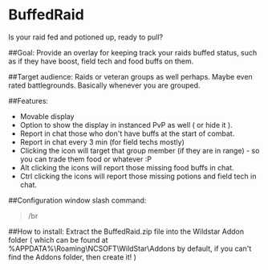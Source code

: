 BuffedRaid
==========
Is your raid fed and potioned up, ready to pull?

##Goal:
Provide an overlay for keeping track your raids buffed status, such as if they have boost, field tech and food buffs on them.

##Target audience:
Raids or veteran groups as well perhaps. Maybe even rated battlegrounds. Basically whenever you are grouped.

##Features:
* Movable display
* Option to show the display in instanced PvP as well ( or hide it ).
* Report in chat those who don't have buffs at the start of combat.
* Report in chat every 3 min (for field techs mostly)
* Clicking the icon will target that group member (if they are in range) - so you can trade them food or whatever :P
* Alt clicking the icons will report those missing food buffs in chat.
* Ctrl clicking the icons will report those missing potions and field tech in chat.

##Configuration window slash command:
> /br

##How to install:
Extract the BuffedRaid.zip file into the Wildstar Addon folder ( which can be found at %APPDATA%\Roaming\NCSOFT\WildStar\Addons by default, if you can't find the Addons folder, then create it! )